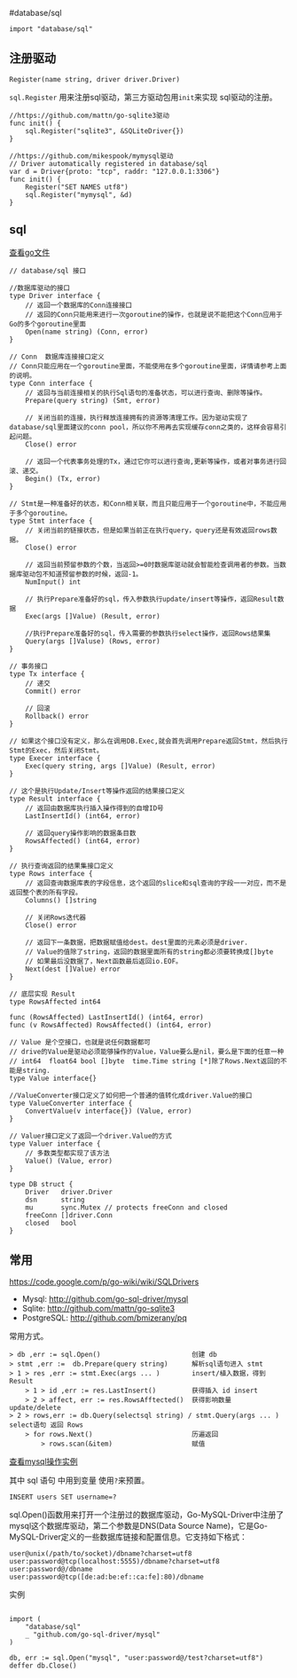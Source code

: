 #database/sql

	import "database/sql"

## 注册驱动

	Register(name string, driver driver.Driver)

`sql.Register` 用来注册sql驱动，第三方驱动包用`init`来实现 sql驱动的注册。


```golang
//https://github.com/mattn/go-sqlite3驱动
func init() {
    sql.Register("sqlite3", &SQLiteDriver{})
}

//https://github.com/mikespook/mymysql驱动
// Driver automatically registered in database/sql
var d = Driver{proto: "tcp", raddr: "127.0.0.1:3306"}
func init() {
    Register("SET NAMES utf8")
    sql.Register("mymysql", &d)
}
```

## sql

[查看go文件](../demo/database/sqlinterface.go)

```golang
// database/sql 接口

//数据库驱动的接口
type Driver interface {
	// 返回一个数据库的Conn连接接口
	// 返回的Conn只能用来进行一次goroutine的操作，也就是说不能把这个Conn应用于Go的多个goroutine里面
	Open(name string) (Conn, error)
}

// Conn  数据库连接接口定义
// Conn只能应用在一个goroutine里面，不能使用在多个goroutine里面，详情请参考上面的说明。
type Conn interface {
	// 返回与当前连接相关的执行Sql语句的准备状态，可以进行查询、删除等操作。
	Prepare(query string) (Smt, error)

	// 关闭当前的连接，执行释放连接拥有的资源等清理工作。因为驱动实现了database/sql里面建议的conn pool，所以你不用再去实现缓存conn之类的，这样会容易引起问题。
	Close() error

	// 返回一个代表事务处理的Tx，通过它你可以进行查询,更新等操作，或者对事务进行回滚、递交。
	Begin() (Tx, error)
}

// Stmt是一种准备好的状态，和Conn相关联，而且只能应用于一个goroutine中，不能应用于多个goroutine。
type Stmt interface {
	// 关闭当前的链接状态，但是如果当前正在执行query，query还是有效返回rows数据。
	Close() error

	// 返回当前预留参数的个数，当返回>=0时数据库驱动就会智能检查调用者的参数。当数据库驱动包不知道预留参数的时候，返回-1。
	NumInput() int

	// 执行Prepare准备好的sql，传入参数执行update/insert等操作，返回Result数据
	Exec(args []Value) (Result, error)

	//执行Prepare准备好的sql，传入需要的参数执行select操作，返回Rows结果集
	Query(args []Valuse) (Rows, error)
}

// 事务接口
type Tx interface {
	// 递交
	Commit() error

	// 回滚
	Rollback() error
}

// 如果这个接口没有定义，那么在调用DB.Exec,就会首先调用Prepare返回Stmt，然后执行Stmt的Exec，然后关闭Stmt。
type Execer interface {
	Exec(query string, args []Value) (Result, error)
}

// 这个是执行Update/Insert等操作返回的结果接口定义
type Result interface {
	// 返回由数据库执行插入操作得到的自增ID号
	LastInsertId() (int64, error)

	// 返回query操作影响的数据条目数
	RowsAffected() (int64, error)
}

// 执行查询返回的结果集接口定义
type Rows interface {
	// 返回查询数据库表的字段信息，这个返回的slice和sql查询的字段一一对应，而不是返回整个表的所有字段。
	Columns() []string

	// 关闭Rows迭代器
	Close() error

	// 返回下一条数据，把数据赋值给dest。dest里面的元素必须是driver.
	// Value的值除了string，返回的数据里面所有的string都必须要转换成[]byte
	// 如果最后没数据了，Next函数最后返回io.EOF。
	Next(dest []Value) error
}

// 底层实现 Result
type RowsAffected int64

func (RowsAffected) LastInsertId() (int64, error)
func (v RowsAffected) RowsAffected() (int64, error)

// Value 是个空接口，也就是说任何数据都可
// drive的Value是驱动必须能够操作的Value，Value要么是nil，要么是下面的任意一种
// int64  float64 bool []byte  time.Time string [*]除了Rows.Next返回的不能是string.
type Value interface{}

//ValueConverter接口定义了如何把一个普通的值转化成driver.Value的接口
type ValueConverter interface {
	ConvertValue(v interface{}) (Value, error)
}

// Valuer接口定义了返回一个driver.Value的方式
type Valuer interface {
	// 多数类型都实现了该方法
	Value() (Value, error)
}

type DB struct {
	Driver   driver.Driver
	dsn      string
	mu       sync.Mutex // protects freeConn and closed
	freeConn []driver.Conn
	closed   bool
}
``` 

## 常用

<https://code.google.com/p/go-wiki/wiki/SQLDrivers>

* Mysql: <http://github.com/go-sql-driver/mysql>
* Sqlite: <http://github.com/mattn/go-sqlite3>
* PostgreSQL: <http://github.com/bmizerany/pq>


常用方式。

	> db ,err := sql.Open()                       创建 db 
	> stmt ,err :=  db.Prepare(query string)      解析sql语句进入 stmt
	> 1 > res ,err := stmt.Exec(args ... )        insert/植入数据，得到 Result
		> 1 > id ,err := res.LastInsert()         获得插入 id insert
		> 2 > affect, err := res.RowsAfftected()  获得影响数量  update/delete
	> 2 > rows,err := db.Query(selectsql string) / stmt.Query(args ... )  select语句 返回 Rows
		> for rows.Next()                         历遍返回
			> rows.scan(&item)                    赋值

[查看mysql操作实例](../demo/database/sqldemo.go)


其中 sql 语句 中用到变量 使用`?`来预置。

	INSERT users SET username=?


sql.Open()函数用来打开一个注册过的数据库驱动，Go-MySQL-Driver中注册了mysql这个数据库驱动，第二个参数是DNS(Data Source Name)，它是Go-MySQL-Driver定义的一些数据库链接和配置信息。它支持如下格式：

	user@unix(/path/to/socket)/dbname?charset=utf8
	user:password@tcp(localhost:5555)/dbname?charset=utf8
	user:password@/dbname
	user:password@tcp([de:ad:be:ef::ca:fe]:80)/dbname

实例

```golang

import (
	"database/sql"
	_ "github.com/go-sql-driver/mysql"
)

db, err := sql.Open("mysql", "user:password@/test?charset=utf8")
deffer db.Close()
```

